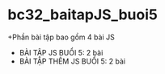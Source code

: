 # bc32_baitapJS_buoi5
+Phần bài tập bao gồm 4 bài JS
- BÀI TẬP JS BUỔI 5: 2 bài
- BÀI TẬP THÊM JS BUỔI 5: 2 bài
